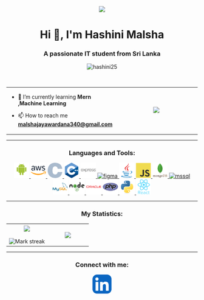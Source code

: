 <p align="center">
<img width="200" width="5000" src="https://media.giphy.com/media/v1.Y2lkPTc5MGI3NjExbXpmNXRyZXpuc2hqNXlmM3VvM3cxeWkxaHVvcGF4cjR6NjcyOXEzdiZlcD12MV9naWZzX3NlYXJjaCZjdD1n/bWMjdEZUqDiR9p4pi3/giphy.gif">

<h1 align="center">Hi 👋, I'm Hashini Malsha</h1>
<h3 align="center">A passionate IT student from Sri Lanka</h3>

<p align="center"> <img src="https://komarev.com/ghpvc/?username=hashini25&label=Profile%20views&color=0e75b6&style=flat" alt="hashini25" /> </p>

<p align="left"> <a href="https://twitter.com/" target="blank"><img src="https://img.shields.io/twitter/follow/?logo=twitter&style=for-the-badge" alt="" /></a> </p>

<table align="center">
<tr border="none">
<td width="50%" align="left">

- 🌱 I’m currently learning **Mern ,Machine Learning**

- 📫 How to reach me **malshajayawardana340@gmail.com**

  </td>
<td width="50%" align="center">
<img width="300" src="https://media.giphy.com/media/v1.Y2lkPTc5MGI3NjExMnJ0cjhlcGs2b2xpMHExdHR3OGVyZDBvNWc0b2F5ZGxzY216bHo3OCZlcD12MV9zdGlja2Vyc19zZWFyY2gmY3Q9cw/paTz7UZbPfTZFRYnnB/giphy.gif">

  
  </td>
</tr>
</table>

---

<h3 align="center">Languages and Tools:</h3>
<p align="center"> <a href="https://developer.android.com" target="_blank" rel="noreferrer"> <img src="https://raw.githubusercontent.com/devicons/devicon/master/icons/android/android-original-wordmark.svg" alt="android" width="40" height="40"/> </a> <a href="https://aws.amazon.com" target="_blank" rel="noreferrer"> <img src="https://raw.githubusercontent.com/devicons/devicon/master/icons/amazonwebservices/amazonwebservices-original-wordmark.svg" alt="aws" width="40" height="40"/> </a> <a href="https://www.cprogramming.com/" target="_blank" rel="noreferrer"> <img src="https://raw.githubusercontent.com/devicons/devicon/master/icons/c/c-original.svg" alt="c" width="40" height="40"/> </a> <a href="https://www.w3schools.com/cpp/" target="_blank" rel="noreferrer"> <img src="https://raw.githubusercontent.com/devicons/devicon/master/icons/cplusplus/cplusplus-original.svg" alt="cplusplus" width="40" height="40"/> </a> <a href="https://expressjs.com" target="_blank" rel="noreferrer"> <img src="https://raw.githubusercontent.com/devicons/devicon/master/icons/express/express-original-wordmark.svg" alt="express" width="40" height="40"/> </a> <a href="https://www.figma.com/" target="_blank" rel="noreferrer"> <img src="https://www.vectorlogo.zone/logos/figma/figma-icon.svg" alt="figma" width="40" height="40"/> </a> <a href="https://www.java.com" target="_blank" rel="noreferrer"> <img src="https://raw.githubusercontent.com/devicons/devicon/master/icons/java/java-original.svg" alt="java" width="40" height="40"/> </a> <a href="https://developer.mozilla.org/en-US/docs/Web/JavaScript" target="_blank" rel="noreferrer"> <img src="https://raw.githubusercontent.com/devicons/devicon/master/icons/javascript/javascript-original.svg" alt="javascript" width="40" height="40"/> </a> <a href="https://www.mongodb.com/" target="_blank" rel="noreferrer"> <img src="https://raw.githubusercontent.com/devicons/devicon/master/icons/mongodb/mongodb-original-wordmark.svg" alt="mongodb" width="40" height="40"/> </a> <a href="https://www.microsoft.com/en-us/sql-server" target="_blank" rel="noreferrer"> <img src="https://www.svgrepo.com/show/303229/microsoft-sql-server-logo.svg" alt="mssql" width="40" height="40"/> </a> <a href="https://www.mysql.com/" target="_blank" rel="noreferrer"> <img src="https://raw.githubusercontent.com/devicons/devicon/master/icons/mysql/mysql-original-wordmark.svg" alt="mysql" width="40" height="40"/> </a> <a href="https://nodejs.org" target="_blank" rel="noreferrer"> <img src="https://raw.githubusercontent.com/devicons/devicon/master/icons/nodejs/nodejs-original-wordmark.svg" alt="nodejs" width="40" height="40"/> </a> <a href="https://www.oracle.com/" target="_blank" rel="noreferrer"> <img src="https://raw.githubusercontent.com/devicons/devicon/master/icons/oracle/oracle-original.svg" alt="oracle" width="40" height="40"/> </a> <a href="https://www.php.net" target="_blank" rel="noreferrer"> <img src="https://raw.githubusercontent.com/devicons/devicon/master/icons/php/php-original.svg" alt="php" width="40" height="40"/> </a> <a href="https://www.python.org" target="_blank" rel="noreferrer"> <img src="https://raw.githubusercontent.com/devicons/devicon/master/icons/python/python-original.svg" alt="python" width="40" height="40"/> </a> <a href="https://reactjs.org/" target="_blank" rel="noreferrer"> <img src="https://raw.githubusercontent.com/devicons/devicon/master/icons/react/react-original-wordmark.svg" alt="react" width="40" height="40"/> </a> </p>

---

<h3 align="center">My Statistics:</h3>
<p align="center">
<table align="center">
<tr border="none">
<td width="50%" align="center">
  
  <img  align="center"  src="https://github-readme-stats.vercel.app/api?username=Hashini25&theme=dark&show_icons=true&count_private=true" />
  <br></br>
  <img  title="🔥 Get streak stats for your profile at git.io/streak-stats" alt="Mark streak" src="https://github-readme-streak-stats.herokuapp.com/?user=Hashini25&theme=dark&hide_border=false" /> 
</td>
<td width="50%" align="center">

  <img  align="center"  src="https://github-readme-stats.anuraghazra1.vercel.app/api/top-langs/?username=Hashini25&theme=dark&hide_border=false&no-bg=true&no-frame=true&langs_count=10"/>
  
  </td>
</tr>
</table>

---


<h3 align="center">Connect with me:</h3>
<p align="center">
<a href="https://linkedin.com/in/hashinimalsha" target="blank"><img align="center" src="https://github.com/tandpfun/skill-icons/blob/main/icons/LinkedIn.svg" alt="hashinimalsha" height="50" width="50" /></a>
</p>

